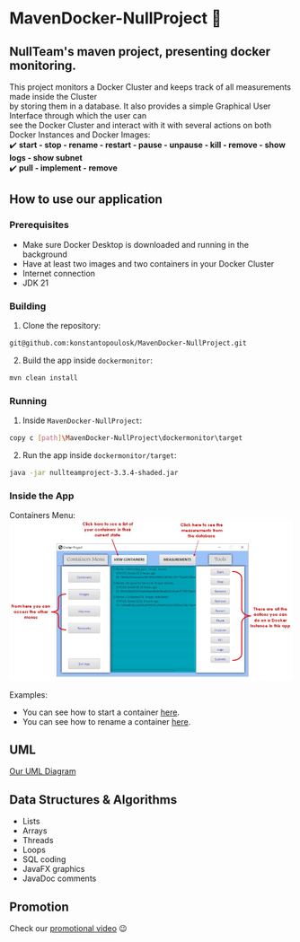 # MavenDocker-NullProject :whale:
## NullTeam's maven project, presenting docker monitoring.
This project monitors a Docker Cluster and keeps track of all measurements made inside the Cluster    
by storing them in a database. It also provides a simple Graphical User Interface through which the user can   
see the Docker Cluster and interact with it with several actions on both Docker Instances and Docker Images:  
✔️ **start - stop - rename - restart - pause - unpause - kill - remove - show logs - show subnet**  
✔️ **pull - implement - remove**
## How to use our application
### Prerequisites
* Make sure Docker Desktop is downloaded and running in the background
* Have at least two images and two containers in your Docker Cluster
* Internet connection
* JDK 21
### Building
1. Clone the repository:
```sh
git@github.com:konstantopoulosk/MavenDocker-NullProject.git
```
2. Build the app inside `dockermonitor`:
```sh
mvn clean install
```
### Running
1. Inside `MavenDocker-NullProject`:
```sh
copy c [path]\MavenDocker-NullProject\dockermonitor\target
```
2. Run the app inside `dockermonitor/target`:
```sh
java -jar nullteamproject-3.3.4-shaded.jar
```
### Inside the App
Containers Menu:  
![This is a simple manual for the Containers Menu](dockermonitor%2Fsrc%2Fmain%2Fresources%2FManualPhotos%2FMenuManual.jpg)  

Examples:  
* You can see how to start a container [here](dockermonitor/src/main/resources/ManualPhotos/StartManual.jpg).  
* You can see how to rename a container [here](dockermonitor/src/main/resources/ManualPhotos/RenameManual.jpg).
## UML
[Our UML Diagram](dockermonitor/src/main/resources/UML.png)
## Data Structures & Algorithms
- Lists
- Arrays 
- Threads
- Loops
- SQL coding
- JavaFX graphics
- JavaDoc comments

## Promotion
Check our [promotional video](https://www.youtube.com/watch?v=FigAYyGkeN8) 😉
